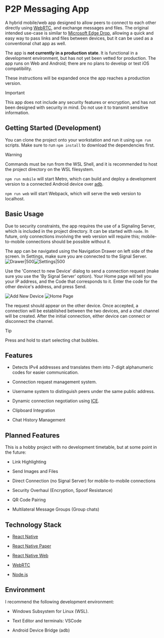 
# P2P Messaging App

A hybrid mobile/web app designed to allow peers to connect to each other directly using [WebRTC](https://developer.mozilla.org/en-US/docs/Web/API/WebRTC_API), and exchange messages and files. The original intended use-case is similar to [Microsoft Edge Drop](https://www.microsoft.com/en-us/edge/features/drop?form=MA13FJ), allowing a quick and easy way to pass links and files between devices, but it can be used as a conventional chat app as well.

  

The app is **not currently in a production state**. It is functional in a development environment, but has not yet been vetted for production. The app runs on Web and Android; there are no plans to develop or test iOS compatibility.

  

These instructions will be expanded once the app reaches a production version.
  

> [!IMPORTANT]
> This app does not include any security features or encryption, and has not been designed with security in mind. Do not use it to transmit sensitive information.

## Getting Started (Development)

You can clone the project onto your workstation and run it using `npm run` scripts. Make sure to run `npm install` to download the dependencies first.

  

> [!WARNING]
> Commands must be run from the WSL Shell, and it is recommended to host the project directory on the WSL filesystem.

  

`npm run mobile` will start Metro, which can build and deploy a development version to a connected Android device over [adb](https://developer.android.com/tools/adb).

`npm run web` will start Webpack, which will serve the web version to localhost.

  

## Basic Usage

Due to security constraints, the app requires the use of a Signaling Server, which is included in the project directory. It can be started with `node`. In future, only connections involving the web version will require this; mobile-to-mobile connections should be possible without it.

  

The app can be navigated using the Navigation Drawer on left side of the screen. In Settings, make sure you are connected to the Signal Server.
![Drawer|500](https://raw.githubusercontent.com/mlasala45/p2pdevicemessaging/main/readme_images/drawer.jpg)![Settings|500](https://raw.githubusercontent.com/mlasala45/p2pdevicemessaging/main/readme_images/settings.jpg)

Use the 'Connect to new Device' dialog to send a connection request (make sure you use the 'By Signal Server' option). Your Home page will tell you your IP address, and the Code that corresponds to it. Enter the code for the other device's address, and press Send.

![Add New Device](https://raw.githubusercontent.com/mlasala45/p2pdevicemessaging/main/readme_images/add-device-dialog.png) ![Home Page](https://raw.githubusercontent.com/mlasala45/p2pdevicemessaging/main/readme_images/home-page.jpg)

The request should appear on the other device. Once accepted, a connection will be established between the two devices, and a chat channel will be created. After the initial connection, either device can connect or disconnect the channel.

> [!TIP]
> Press and hold to start selecting chat bubbles.

  

## Features

- Detects IPv4 addresses and translates them into 7-digit alphanumeric codes for easier communication.

- Connection request management system.

- Username system to distinguish peers under the same public address.

- Dynamic connection negotiation using [ICE](https://developer.mozilla.org/en-US/docs/Web/API/WebRTC_API/Protocols).

- Clipboard Integration

- Chat History Management

  

## Planned Features

This is a hobby project with no development timetable, but at some point in the future:

- Link Highlighting

- Send Images and Files

- Direct Connection (no Signal Server) for mobile-to-mobile connections

- Security Overhaul (Encryption, Spoof Resistance)

- QR Code Pairing

- Multilateral Message Groups (Group chats)

  

## Technology Stack

- [React Native](https://reactnative.dev/)

- [React Native Paper](https://reactnativepaper.com/)

- [React Native Web](https://necolas.github.io/react-native-web/)

- [WebRTC](https://github.com/react-native-webrtc/react-native-webrtc)

- [Node.js](https://nodejs.org/)



## Environment

I recommend the following development environment:

- Windows Subsystem for Linux (WSL).

- Text Editor and terminals: VSCode

- Android Device Bridge (adb)